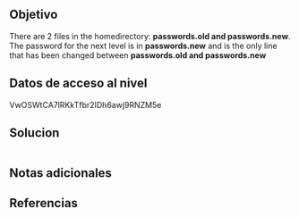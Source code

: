## Objetivo
There are 2 files in the homedirectory: **passwords.old and passwords.new**. The password for the next level is in **passwords.new** and is the only line that has been changed between **passwords.old and passwords.new**
## Datos de acceso al nivel
VwOSWtCA7lRKkTfbr2IDh6awj9RNZM5e

## Solucion
```
```
## Notas adicionales 

## Referencias
